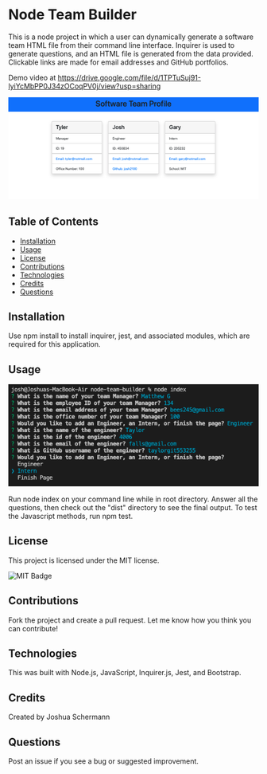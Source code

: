# Node Team Builder

This is a node project in which a user can dynamically generate a software team HTML file from their command line interface. Inquirer is used to generate questions, and an HTML file is generated from the data provided. Clickable links are made for email addresses and GitHub portfolios.

Demo video at https://drive.google.com/file/d/1TPTuSuj91-lyiYcMbPP0J34zOCoqPV0j/view?usp=sharing

![Node Team Builder Screenshot](./images/screenshot2.png)

## Table of Contents

- [Installation](#installation)
- [Usage](#usage)
- [License](#license)
- [Contributions](#contributions)
- [Technologies](#technologies)
- [Credits](#credits)
- [Questions](#questions)

## Installation

Use npm install to install inquirer, jest, and associated modules, which are required for this application.

## Usage

![Node Team Builder Screenshot](./images/screenshot.png)

Run node index on your command line while in root directory. Answer all the questions, then check out the "dist" directory to see the final output. To test the Javascript methods, run npm test.

## License

This project is licensed under the MIT license.

![MIT Badge](https://img.shields.io/npm/l/f)

## Contributions

Fork the project and create a pull request. Let me know how you think you can contribute!

## Technologies

This was built with Node.js, JavaScript, Inquirer.js, Jest, and Bootstrap.

## Credits

Created by Joshua Schermann

## Questions

Post an issue if you see a bug or suggested improvement.
